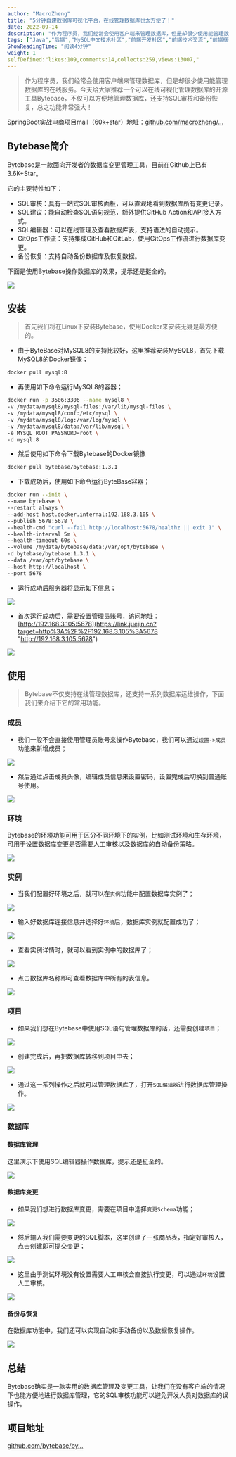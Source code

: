 ```yaml
---
author: "MacroZheng"
title: "5分钟自建数据库可视化平台，在线管理数据库也太方便了！"
date: 2022-09-14
description: "作为程序员，我们经常会使用客户端来管理数据库，但是却很少使用能管理数据库的在线服务，今天给大家推荐一个可以在线可视化管理数据库的开源工具！"
tags: ["Java","后端","MySQL中文技术社区","前端开发社区","前端技术交流","前端框架教程","JavaScript 学习资源","CSS 技巧与最佳实践","HTML5 最新动态","前端工程师职业发展","开源前端项目","前端技术趋势"]
ShowReadingTime: "阅读4分钟"
weight: 1
selfDefined:"likes:109,comments:14,collects:259,views:13007,"
---
```

> 作为程序员，我们经常会使用客户端来管理数据库，但是却很少使用能管理数据库的在线服务。今天给大家推荐一个可以在线可视化管理数据库的开源工具Bytebase，不仅可以方便地管理数据库，还支持SQL审核和备份恢复，总之功能非常强大！

SpringBoot实战电商项目mall（60k+star）地址：[github.com/macrozheng/…](https://link.juejin.cn?target=https%3A%2F%2Fgithub.com%2Fmacrozheng%2Fmall "https://github.com/macrozheng/mall")

Bytebase简介
----------

Bytebase是一款面向开发者的数据库变更管理工具，目前在Github上已有3.6K+Star。

它的主要特性如下：

*   SQL审核：具有一站式SQL审核面板，可以直观地看到数据库所有变更记录。
*   SQL建议：能自动检查SQL语句规范，额外提供GitHub Action和API接入方式。
*   SQL编辑器：可以在线管理及查看数据库表，支持语法的自动提示。
*   GitOps工作流：支持集成GitHub和GitLab，使用GitOps工作流进行数据库变更。
*   备份恢复：支持自动备份数据库及恢复数据。

下面是使用Bytebase操作数据库的效果，提示还是挺全的。

![](/images/jueJin/9891570e85f64d8.png)

安装
--

> 首先我们将在Linux下安装Bytebase，使用Docker来安装无疑是最方便的。

*   由于ByteBase对MySQL8的支持比较好，这里推荐安装MySQL8，首先下载MySQL8的Docker镜像；

```bash
docker pull mysql:8
```

*   再使用如下命令运行MySQL8的容器；

```bash
docker run -p 3506:3306 --name mysql8 \
-v /mydata/mysql8/mysql-files:/var/lib/mysql-files \
-v /mydata/mysql8/conf:/etc/mysql \
-v /mydata/mysql8/log:/var/log/mysql \
-v /mydata/mysql8/data:/var/lib/mysql \
-e MYSQL_ROOT_PASSWORD=root \
-d mysql:8
```

*   然后使用如下命令下载Bytebase的Docker镜像

```bash
docker pull bytebase/bytebase:1.3.1
```

*   下载成功后，使用如下命令运行ByteBase容器；

```bash
docker run --init \
--name bytebase \
--restart always \
--add-host host.docker.internal:192.168.3.105 \
--publish 5678:5678 \
--health-cmd "curl --fail http://localhost:5678/healthz || exit 1" \
--health-interval 5m \
--health-timeout 60s \
--volume /mydata/bytebase/data:/var/opt/bytebase \
-d bytebase/bytebase:1.3.1 \
--data /var/opt/bytebase \
--host http://localhost \
--port 5678
```

*   运行成功后服务器将显示如下信息；

![](/images/jueJin/716fb5ca7ede4b0.png)

*   首次运行成功后，需要设置管理员账号，访问地址：[http://192.168.3.105:5678](https://link.juejin.cn?target=http%3A%2F%2F192.168.3.105%3A5678 "http://192.168.3.105:5678")

![](/images/jueJin/83ea83598b9a47c.png)

使用
--

> Bytebase不仅支持在线管理数据库，还支持一系列数据库运维操作，下面我们来介绍下它的常用功能。

### 成员

*   我们一般不会直接使用管理员账号来操作Bytebase，我们可以通过`设置->成员`功能来新增成员；

![](/images/jueJin/99c57665f5e9464.png)

*   然后通过点击成员头像，编辑成员信息来设置密码，设置完成后切换到普通账号使用。

![](/images/jueJin/00613f0128dd4c3.png)

### 环境

Bytebase的环境功能可用于区分不同环境下的实例，比如测试环境和生存环境，可用于设置数据库变更是否需要人工审核以及数据库的自动备份策略。

![](/images/jueJin/3bfafd6f7407456.png)

### 实例

*   当我们配置好环境之后，就可以在`实例`功能中配置数据库实例了；

![](/images/jueJin/5fd95b460f2945a.png)

*   输入好数据库连接信息并选择好`环境`后，数据库实例就配置成功了；

![](/images/jueJin/d722d1fdead34d5.png)

*   查看实例详情时，就可以看到实例中的数据库了；

![](/images/jueJin/376ce8eca18c485.png)

*   点击数据库名称即可查看数据库中所有的表信息。

![](/images/jueJin/38373d6f13ea406.png)

### 项目

*   如果我们想在Bytebase中使用SQL语句管理数据库的话，还需要创建`项目`；

![](/images/jueJin/feec942290224e9.png)

*   创建完成后，再把数据库转移到项目中去；

![](/images/jueJin/1bef2b3fc9ae430.png)

*   通过这一系列操作之后就可以管理数据库了，打开`SQL编辑器`进行数据库管理操作。

![](/images/jueJin/e2ae308068744dd.png)

### 数据库

#### 数据库管理

这里演示下使用SQL编辑器操作数据库，提示还是挺全的。

![](/images/jueJin/8a8a92882197499.png)

#### 数据库变更

*   如果我们想进行数据库变更，需要在项目中选择`变更Schema`功能；

![](/images/jueJin/ae1e8237d47e484.png)

*   然后输入我们需要变更的SQL脚本，这里创建了一张商品表，指定好审核人，点击创建即可提交变更；

![](/images/jueJin/fd0d30eda486448.png)

*   这里由于测试环境没有设置需要人工审核会直接执行变更，可以通过`环境`设置人工审核。

![](/images/jueJin/1b53d547a633464.png)

#### 备份与恢复

在数据库功能中，我们还可以实现自动和手动备份以及数据恢复操作。

![](/images/jueJin/a1c4dde35b9e4c1.png)

总结
--

Bytebase确实是一款实用的数据库管理及变更工具，让我们在没有客户端的情况下也能方便地进行数据库管理，它的SQL审核功能可以避免开发人员对数据库的误操作。

项目地址
----

[github.com/bytebase/by…](https://link.juejin.cn?target=https%3A%2F%2Fgithub.com%2Fbytebase%2Fbytebase "https://github.com/bytebase/bytebase")